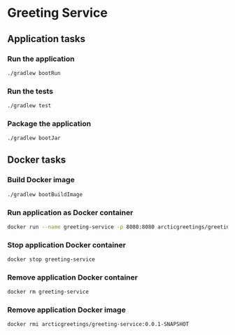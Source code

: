 # Greeting Service

## Application tasks

### Run the application

```bash
./gradlew bootRun
```

### Run the tests

```bash
./gradlew test
```

### Package the application

```bash
./gradlew bootJar
```

## Docker tasks

### Build Docker image

```bash
./gradlew bootBuildImage
```

### Run application as Docker container

```bash
docker run --name greeting-service -p 8080:8080 arcticgreetings/greeting-service:0.0.1-SNAPSHOT
```

### Stop application Docker container

```bash
docker stop greeting-service
```

### Remove application Docker container

```bash
docker rm greeting-service
```

### Remove application Docker image

```bash
docker rmi arcticgreetings/greeting-service:0.0.1-SNAPSHOT
```
